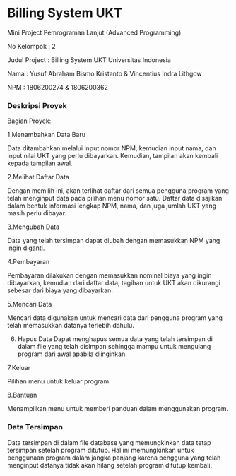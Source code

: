# Billing System UKT
Mini Project Pemrograman Lanjut (Advanced Programming)

No Kelompok : 2 

Judul Project : Billing System UKT Universitas Indonesia 

Nama  : Yusuf Abraham Bismo Kristanto & Vincentius Indra Lithgow 

NPM   : 1806200274                    & 1806200362 

### Deskripsi Proyek
Bagian Proyek:

1.Menambahkan Data Baru

Data ditambahkan melalui input nomor NPM, kemudian input nama, dan input nilai UKT yang perlu dibayarkan. Kemudian, tampilan akan kembali kepada tampilan awal.

2.Melihat Daftar Data

Dengan memilih ini, akan terlihat daftar dari semua pengguna program yang telah menginput data pada pilihan menu nomor satu. Daftar data disajikan dalam bentuk informasi lengkap NPM, nama, dan juga jumlah UKT yang masih perlu dibayar.

3.Mengubah Data

Data yang telah tersimpan dapat diubah dengan memasukkan NPM yang ingin diganti.

4.Pembayaran

Pembayaran dilakukan dengan memasukkan nominal biaya yang ingin dibayarkan, kemudian dari daftar data, tagihan untuk UKT akan dikurangi sebesar dari biaya yang dibayarkan.

5.Mencari Data

Mencari data digunakan untuk mencari data dari pengguna program yang telah memasukkan datanya terlebih dahulu.

6. Hapus Data
Dapat menghapus semua data yang telah tersimpan di dalam file yang telah disimpan sehingga mampu untuk mengulang program dari awal apabila diinginkan.

7.Keluar

Pilihan menu untuk keluar program.

8.Bantuan

Menampilkan menu untuk memberi panduan dalam menggunakan program.

### Data Tersimpan

Data tersimpan di dalam file database yang memungkinkan data tetap tersimpan setelah program ditutup. Hal ini memungkinkan untuk penggunaan program dalam jangka panjang karena pengguna yang telah menginput datanya tidak akan hilang setelah program ditutup kembali. 



